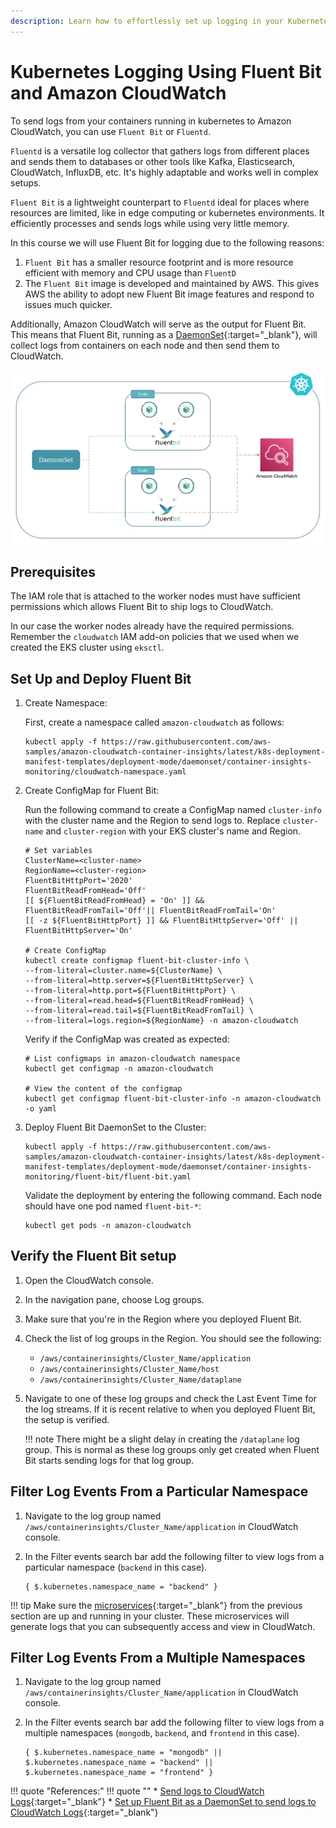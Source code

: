 ```yaml
---
description: Learn how to effortlessly set up logging in your Kubernetes cluster with Fluent Bit and Amazon CloudWatch. Our guide simplifies the process, enabling seamless log collection and management for your systems.
---
```


# Kubernetes Logging Using Fluent Bit and Amazon CloudWatch

To send logs from your containers running in kubernetes to Amazon CloudWatch, you can use `Fluent Bit` or `Fluentd`.

`Fluentd` is a versatile log collector that gathers logs from different places and sends them to databases or other tools like Kafka, Elasticsearch, CloudWatch, InfluxDB, etc. It's highly adaptable and works well in complex setups.

`Fluent Bit` is a lightweight counterpart to `Fluentd` ideal for places where resources are limited, like in edge computing or kubernetes environments. It efficiently processes and sends logs while using very little memory.

In this course we will use Fluent Bit for logging due to the following reasons:

1. `Fluent Bit` has a smaller resource footprint and is more resource efficient with memory and CPU usage than `FluentD`
2. The `Fluent Bit` image is developed and maintained by AWS. This gives AWS the ability to adopt new Fluent Bit image features and respond to issues much quicker.

Additionally, Amazon CloudWatch will serve as the output for Fluent Bit. This means that Fluent Bit, running as a [DaemonSet]{:target="_blank"}, will collect logs from containers on each node and then send them to CloudWatch.

<p align="center">
    <img src="../../../assets/eks-course-images/logging/fluentbit-cloudwatch.png" alt="Kubernetes Logging Using Fluent Bit and CloudWatch" width="600" />
</p>


## Prerequisites

The IAM role that is attached to the worker nodes must have sufficient permissions which allows Fluent Bit to ship logs to CloudWatch.

In our case the worker nodes already have the required permissions. Remember the `cloudwatch` IAM add-on policies that we used when we created the EKS cluster using `eksctl`.


## Set Up and Deploy Fluent Bit

1. Create Namespace:

    First, create a namespace called `amazon-cloudwatch` as follows:

    ```
    kubectl apply -f https://raw.githubusercontent.com/aws-samples/amazon-cloudwatch-container-insights/latest/k8s-deployment-manifest-templates/deployment-mode/daemonset/container-insights-monitoring/cloudwatch-namespace.yaml
    ```

2. Create ConfigMap for Fluent Bit:

    Run the following command to create a ConfigMap named `cluster-info` with the cluster name and the Region to send logs to. Replace `cluster-name` and `cluster-region` with your EKS cluster's name and Region.

    ```
    # Set variables
    ClusterName=<cluster-name>
    RegionName=<cluster-region>
    FluentBitHttpPort='2020'
    FluentBitReadFromHead='Off'
    [[ ${FluentBitReadFromHead} = 'On' ]] && FluentBitReadFromTail='Off'|| FluentBitReadFromTail='On'
    [[ -z ${FluentBitHttpPort} ]] && FluentBitHttpServer='Off' || FluentBitHttpServer='On'

    # Create ConfigMap
    kubectl create configmap fluent-bit-cluster-info \
    --from-literal=cluster.name=${ClusterName} \
    --from-literal=http.server=${FluentBitHttpServer} \
    --from-literal=http.port=${FluentBitHttpPort} \
    --from-literal=read.head=${FluentBitReadFromHead} \
    --from-literal=read.tail=${FluentBitReadFromTail} \
    --from-literal=logs.region=${RegionName} -n amazon-cloudwatch
    ```

    Verify if the ConfigMap was created as expected:

    ```
    # List configmaps in amazon-cloudwatch namespace 
    kubectl get configmap -n amazon-cloudwatch

    # View the content of the configmap
    kubectl get configmap fluent-bit-cluster-info -n amazon-cloudwatch -o yaml
    ```

3. Deploy Fluent Bit DaemonSet to the Cluster:

    ```
    kubectl apply -f https://raw.githubusercontent.com/aws-samples/amazon-cloudwatch-container-insights/latest/k8s-deployment-manifest-templates/deployment-mode/daemonset/container-insights-monitoring/fluent-bit/fluent-bit.yaml
    ```

    Validate the deployment by entering the following command. Each node should have one pod named `fluent-bit-*`:

    ```
    kubectl get pods -n amazon-cloudwatch
    ```

## Verify the Fluent Bit setup

1. Open the CloudWatch console.

2. In the navigation pane, choose Log groups.

3. Make sure that you're in the Region where you deployed Fluent Bit.

4. Check the list of log groups in the Region. You should see the following:

    - `/aws/containerinsights/Cluster_Name/application`
    - `/aws/containerinsights/Cluster_Name/host`
    - `/aws/containerinsights/Cluster_Name/dataplane`

5. Navigate to one of these log groups and check the Last Event Time for the log streams. If it is recent relative to when you deployed Fluent Bit, the setup is verified.

    !!! note
        There might be a slight delay in creating the `/dataplane` log group. This is normal as these log groups only get created when Fluent Bit starts sending logs for that log group.


## Filter Log Events From a Particular Namespace

1. Navigate to the log group named `/aws/containerinsights/Cluster_Name/application` in CloudWatch console.

2. In the Filter events search bar add the following filter to view logs from a particular namespace (`backend` in this case).

    ```
    { $.kubernetes.namespace_name = "backend" }
    ```

!!! tip
    Make sure the [microservices]{:target="_blank"} from the previous section are up and running in your cluster. These microservices will generate logs that you can subsequently access and view in CloudWatch.


## Filter Log Events From a Multiple Namespaces

1. Navigate to the log group named `/aws/containerinsights/Cluster_Name/application` in CloudWatch console.

2. In the Filter events search bar add the following filter to view logs from a multiple namespaces (`mongodb`, `backend`, and `frontend` in this case).

    ```
    { $.kubernetes.namespace_name = "mongodb" || $.kubernetes.namespace_name = "backend" || $.kubernetes.namespace_name = "frontend" }
    ```


!!! quote "References:"
    !!! quote ""
        * [Send logs to CloudWatch Logs]{:target="_blank"}
        * [Set up Fluent Bit as a DaemonSet to send logs to CloudWatch Logs]{:target="_blank"}


<!-- Hyperlinks -->
[DaemonSet]: https://kloudkoncepts.com/kubernetes-on-eks/kubernetes-fundamentals/daemonset/introduction-to-daemonset/
[Send logs to CloudWatch Logs]: https://docs.aws.amazon.com/AmazonCloudWatch/latest/monitoring/Container-Insights-EKS-logs.html
[Set up Fluent Bit as a DaemonSet to send logs to CloudWatch Logs]: https://docs.aws.amazon.com/AmazonCloudWatch/latest/monitoring/Container-Insights-setup-logs-FluentBit.html
[GitHub - aws-samples/amazon-cloudwatch-container-insights]: https://github.com/aws-samples
[microservices]: https://kloudkoncepts.com/kubernetes-on-eks/microservices/deploy-microservices-in-kubernetes/